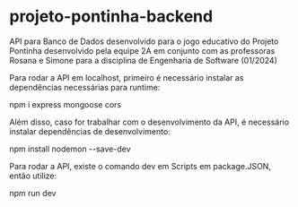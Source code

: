 # projeto-pontinha-backend
API para Banco de Dados desenvolvido para o jogo educativo do Projeto Pontinha desenvolvido pela equipe 2A em conjunto com as professoras Rosana e Simone para a disciplina de Engenharia de Software (01/2024)

Para rodar a API em localhost, primeiro é necessário instalar as dependências necessárias para runtime:

npm i express mongoose cors

Além disso, caso for trabalhar com o desenvolvimento da API, é necessário instalar dependências de desenvolvimento:

npm install nodemon --save-dev

Para rodar a API, existe o comando dev em Scripts em package.JSON, então utilize:

npm run dev

